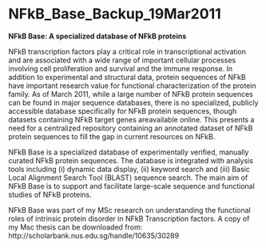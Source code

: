 # NFkB_Base_Backup_19Mar2011
<b>NFkB Base: A specialized database of NFkB proteins</b>
<p>
NFkB transcription factors play a critical role in transcriptional activation and are associated with a wide range of important cellular processes involving cell proliferation and survival and the immune response. In addition to experimental and structural data, protein sequences of NFkB have important research value for functional characterization of the protein family. As of March 2011, while a large number of NFkB protein sequences can be found in major sequence databases, there is no specialized, publicly accessible database specifically for NFkB protein sequences, though datasets containing NFkB target genes areavailable online. This presents a need for a centralized repository containing an annotated dataset of NFkB protein sequences to fill the gap in current resources on NFkB. 
</p>
<p>
NFkB Base is a specialized database of experimentally verified, manually curated NFkB protein sequences. The database is integrated with analysis tools including (i) dynamic data display, (ii) keyword search and (iii) Basic Local Alignment Search Tool (BLAST) sequence search. The main aim of NFkB Base is to support and facilitate large-scale sequence and functional studies of NFkB proteins. 
</p>
<p>
NFkB Base was part of my MSc research on understanding the functional roles of intrinsic protein disorder in NFkB Transcription factors. A copy of my Msc thesis can be downloaded from: 
http://scholarbank.nus.edu.sg/handle/10635/30289
</p>
